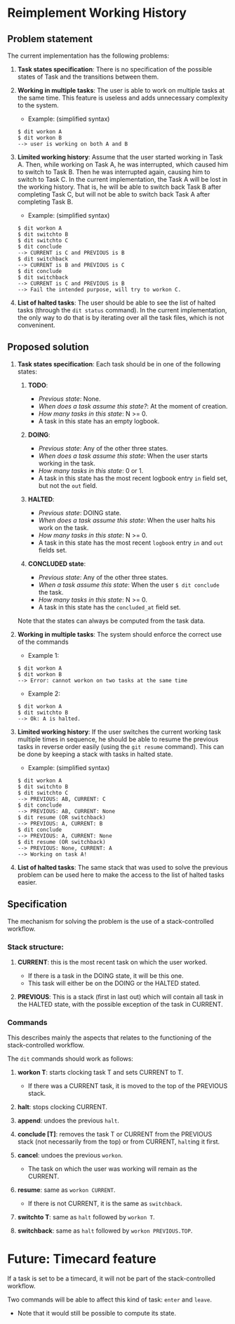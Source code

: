 # Reimplement Working History

## Problem statement

The current implementation has the following problems:

1. **Task states specification**: There is no specification of the possible
   states of Task and the transitions between them.

2. **Working in multiple tasks**: The user is able to work on multiple tasks at
   the same time. This feature is useless and adds unnecessary complexity to the
   system.
    * Example: (simplified syntax)
    ```
    $ dit workon A
    $ dit workon B
    --> user is working on both A and B
    ```

3. **Limited working history**: Assume that the user started working in Task A.
   Then, while working on Task A, he was interrupted, which caused him to switch
   to Task B. Then he was interrupted again, causing him to switch to Task C. In
   the current implementation, the Task A will be lost in the working history.
   That is, he will be able to switch back Task B after completing Task C, but will
   not be able to switch back Task A after completing Task B.

    * Example: (simplified syntax)
    ```
    $ dit workon A
    $ dit switchto B
    $ dit switchto C
    $ dit conclude
    --> CURRENT is C and PREVIOUS is B
    $ dit switchback
    --> CURRENT is B and PREVIOUS is C
    $ dit conclude
    $ dit switchback
    --> CURRENT is C and PREVIOUS is B
    --> Fail the intended purpose, will try to workon C.
    ```

4. **List of halted tasks**: The user should be able to see the list of halted
   tasks (through the `dit status` command). In the current implementation, the
   only way to do that is by iterating over all the task files, which is not
   conveninent.

## Proposed solution

1. **Task states specification**: Each task should be in one of the following
   states:

    1. **TODO**:
        * *Previous state*: None.
        * *When does a task assume this state?*: At the moment of creation.
        * *How many tasks in this state*: N >= 0.
        * A task in this state has an empty logbook.

    2. **DOING**:
        * *Previous state*: Any of the other three states.
        * *When does a task assume this state*: When the user starts working
          in the task.
        * *How many tasks in this state*: 0 or 1.
        * A task in this state has the most recent logbook entry `in` field set,
        but not the `out` field.

    3. **HALTED**:
        * *Previous state*: DOING state.
        * *When does a task assume this state*: When the user halts his work
          on the task.
        * *How many tasks in this state*: N >= 0.
        * A task in this state has the most recent `logbook` entry `in` and
          `out` fields set.

    4. **CONCLUDED state**:
        * *Previous state*: Any of the other three states.
        * *When a task assume this state*: When the user `$ dit conclude` the task.
        * *How many tasks in this state*: N >= 0.
        * A task in this state has the `concluded_at` field set.

    Note that the states can always be computed from the task data.

2. **Working in multiple tasks**: The system should enforce the correct use of
the commands

    * Example 1:
    ```
    $ dit workon A
    $ dit workon B
    --> Error: cannot workon on two tasks at the same time
    ```
    * Example 2:
    ```
    $ dit workon A
    $ dit switchto B
    --> Ok: A is halted.
    ```

3. **Limited working history**: If the user switches the current working task
   multiple times in sequence, he should be able to resume the previous tasks in
   reverse order easily (using the `git resume` command). This can be done by
   keeping a stack with tasks in halted state.

    * Example: (simplified syntax)
    ```
    $ dit workon A
    $ dit switchto B
    $ dit switchto C
    --> PREVIOUS: AB, CURRENT: C
    $ dit conclude
    --> PREVIOUS: AB, CURRENT: None
    $ dit resume (OR switchback)
    --> PREVIOUS: A, CURRENT: B
    $ dit conclude
    --> PREVIOUS: A, CURRENT: None
    $ dit resume (OR switchback)
    --> PREVIOUS: None, CURRENT: A
    --> Working on task A!
    ```

4. **List of halted tasks**: The same stack that was used to solve the previous
   problem can be used here to make the access to the list of halted tasks
   easier.

## Specification

The mechanism for solving the problem is the use of a stack-controlled workflow.

### Stack structure:

1. **CURRENT**: this is the most recent task on which the user worked.
    * If there is a task in the DOING state, it will be this one.
    * This task will either be on the DOING or the HALTED stated.

2. **PREVIOUS**: This is a stack (first in last out) which will contain all
   task in the HALTED state, with the possible exception of the task in
   CURRENT.

### Commands

This describes mainly the aspects that relates to the functioning of the
stack-controlled workflow.

The `dit` commands should work as follows:

1. **workon T**: starts clocking task T and sets CURRENT to T.
    * If there was a CURRENT task, it is moved to the top of the PREVIOUS stack.

2. **halt**: stops clocking CURRENT.

3. **append**: undoes the previous `halt`.

4. **conclude [T]**: removes the task T or CURRENT from the PREVIOUS stack (not
   necessarily from the top) or from CURRENT, `halt`ing it first.

5. **cancel**: undoes the previous `workon`.
    * The task on which the user was working will remain as the CURRENT.

6. **resume**: same as `workon CURRENT`.
    * If there is not CURRENT, it is the same as `switchback`.

7. **switchto T**: same as `halt` followed by `workon T`.

8. **switchback**: same as `halt` followed by `workon PREVIOUS.TOP`.

# Future: Timecard feature

If a task is set to be a timecard, it will not be part of the stack-controlled
workflow.

Two commands will be able to affect this kind of task: `enter` and `leave`.

* Note that it would still be possible to compute its state.
